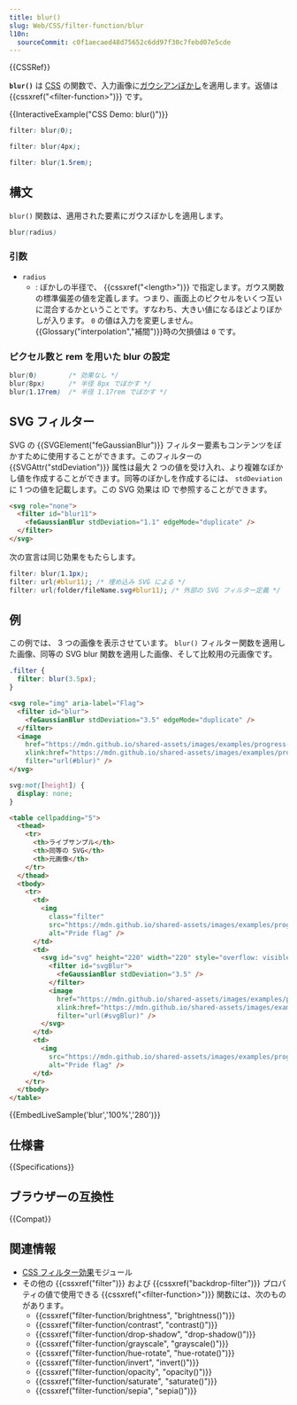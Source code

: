 ```yaml
---
title: blur()
slug: Web/CSS/filter-function/blur
l10n:
  sourceCommit: c0f1aecaed48d75652c6dd97f30c7febd07e5cde
---
```


{{CSSRef}}

**`blur()`** は [CSS](/ja/docs/Web/CSS) の関数で、入力画像に[ガウシアンぼかし](https://ja.wikipedia.org/wiki/%E3%82%AC%E3%82%A6%E3%82%B7%E3%82%A2%E3%83%B3%E3%81%BC%E3%81%8B%E3%81%97)を適用します。返値は {{cssxref("&lt;filter-function&gt;")}} です。

{{InteractiveExample("CSS Demo: blur()")}}

```css interactive-example-choice
filter: blur(0);
```

```css interactive-example-choice
filter: blur(4px);
```

```css interactive-example-choice
filter: blur(1.5rem);
```

## 構文

`blur()` 関数は、適用された要素にガウスぼかしを適用します。

```css
blur(radius)
```

### 引数

- `radius`
  - : ぼかしの半径で、 {{cssxref("&lt;length&gt;")}} で指定します。ガウス関数の標準偏差の値を定義します。つまり、画面上のピクセルをいくつ互いに混合するかということです。すなわち、大きい値になるほどよりぼかしが入ります。 `0` の値は入力を変更しません。{{Glossary("interpolation","補間")}}時の欠損値は `0` です。

### ピクセル数と rem を用いた blur の設定

```css
blur(0)        /* 効果なし */
blur(8px)      /* 半径 8px でぼかす */
blur(1.17rem)  /* 半径 1.17rem でぼかす */
```

## SVG フィルター

SVG の {{SVGElement("feGaussianBlur")}} フィルター要素もコンテンツをぼかすために使用することができます。このフィルターの {{SVGAttr("stdDeviation")}} 属性は最大 2 つの値を受け入れ、より複雑なぼかし値を作成することができます。同等のぼかしを作成するには、 `stdDeviation` に 1 つの値を記載します。この SVG 効果は ID で参照することができます。

```html
<svg role="none">
  <filter id="blur11">
    <feGaussianBlur stdDeviation="1.1" edgeMode="duplicate" />
  </filter>
</svg>
```

次の宣言は同じ効果をもたらします。

```css
filter: blur(1.1px);
filter: url(#blur11); /* 埋め込み SVG による */
filter: url(folder/fileName.svg#blur11); /* 外部の SVG フィルター定義 */
```

## 例

この例では、 3 つの画像を表示させています。 `blur()` フィルター関数を適用した画像、同等の SVG blur 関数を適用した画像、そして比較用の元画像です。

```css
.filter {
  filter: blur(3.5px);
}
```

```html
<svg role="img" aria-label="Flag">
  <filter id="blur">
    <feGaussianBlur stdDeviation="3.5" edgeMode="duplicate" />
  </filter>
  <image
    href="https://mdn.github.io/shared-assets/images/examples/progress-pride-flag.jpg"
    xlink:href="https://mdn.github.io/shared-assets/images/examples/progress-pride-flag.jpg"
    filter="url(#blur)" />
</svg>
```

```css hidden
svg:not([height]) {
  display: none;
}
```

```html hidden
<table cellpadding="5">
  <thead>
    <tr>
      <th>ライブサンプル</th>
      <th>同等の SVG</th>
      <th>元画像</th>
    </tr>
  </thead>
  <tbody>
    <tr>
      <td>
        <img
          class="filter"
          src="https://mdn.github.io/shared-assets/images/examples/progress-pride-flag.jpg"
          alt="Pride flag" />
      </td>
      <td>
        <svg id="svg" height="220" width="220" style="overflow: visible">
          <filter id="svgBlur">
            <feGaussianBlur stdDeviation="3.5" />
          </filter>
          <image
            href="https://mdn.github.io/shared-assets/images/examples/progress-pride-flag.jpg"
            xlink:href="https://mdn.github.io/shared-assets/images/examples/progress-pride-flag.jpg"
            filter="url(#svgBlur)" />
        </svg>
      </td>
      <td>
        <img
          src="https://mdn.github.io/shared-assets/images/examples/progress-pride-flag.jpg"
          alt="Pride flag" />
      </td>
    </tr>
  </tbody>
</table>
```

{{EmbedLiveSample('blur','100%','280')}}

## 仕様書

{{Specifications}}

## ブラウザーの互換性

{{Compat}}

## 関連情報

- [CSS フィルター効果](/ja/docs/Web/CSS/CSS_filter_effects)モジュール
- その他の {{cssxref("filter")}} および {{cssxref("backdrop-filter")}} プロパティの値で使用できる {{cssxref("&lt;filter-function&gt;")}} 関数には、次のものがあります。
  - {{cssxref("filter-function/brightness", "brightness()")}}
  - {{cssxref("filter-function/contrast", "contrast()")}}
  - {{cssxref("filter-function/drop-shadow", "drop-shadow()")}}
  - {{cssxref("filter-function/grayscale", "grayscale()")}}
  - {{cssxref("filter-function/hue-rotate", "hue-rotate()")}}
  - {{cssxref("filter-function/invert", "invert()")}}
  - {{cssxref("filter-function/opacity", "opacity()")}}
  - {{cssxref("filter-function/saturate", "saturate()")}}
  - {{cssxref("filter-function/sepia", "sepia()")}}
